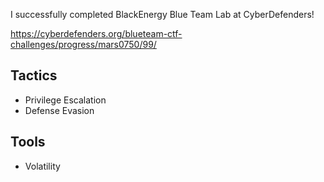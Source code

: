 I successfully completed BlackEnergy Blue Team Lab at CyberDefenders!

https://cyberdefenders.org/blueteam-ctf-challenges/progress/mars0750/99/ 

## Tactics

- Privilege Escalation
- Defense Evasion

## Tools

- Volatility
